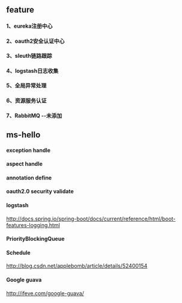 ## feature
#### 1、eureka注册中心
#### 2、oauth2安全认证中心
#### 3、sleuth链路跟踪
#### 4、logstash日志收集
#### 5、全局异常处理
#### 6、资源服务认证
#### 7、RabbitMQ --未添加

## ms-hello
#### exception handle
#### aspect handle
#### annotation define
#### oauth2.0 security validate
#### logstash
http://docs.spring.io/spring-boot/docs/current/reference/html/boot-features-logging.html
#### PriorityBlockingQueue
#### Schedule
http://blog.csdn.net/applebomb/article/details/52400154
#### Google guava
http://ifeve.com/google-guava/
